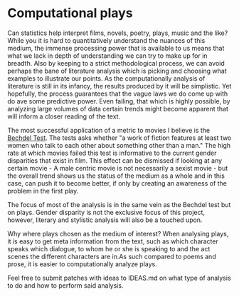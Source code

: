 # Computational plays

Can statistics help interpret films, novels, poetry, plays, music and the like? While you it is hard to quantitatively understand the nuances of this medium, the immense processing power that is available to us means that what we lack in depth of understanding we can try to make up for in breadth. Also by keeping to a strict methodological process, we can avoid perhaps the bane of literature analysis which is picking and choosing what examples to illustrate our points. As the computationally analysis of literature is still in its infancy, the results produced by it will be simplistic. Yet hopefully, the process guarantees that the vague laws we do come up with do ave some predictive power.
Even failing, that which is highly possible, by analyzing large volumes of data certain trends might become apparent that will inform a closer reading of the text.


The most successful application of a metric to movies I believe is the [Bechdel Test](https://en.wikipedia.org/wiki/Bechdel_test). The tests asks whether "a work of fiction features at least two women who talk to each other about something other than a man." The high rate at which movies failed this test is informative to the current gender disparities that exist in film. This effect can be dismissed if looking at any certain movie - A male centric movie is not necessarily a sexist movie - but the overall trend shows us the status of the medium as a whole and in this case, can push it to become better, if only by creating an awareness of the problem in the first play.

The focus of most of the analysis is in the same vein as the Bechdel test but on plays. Gender disparity is not the exclusive focus of this project, however, literary and stylistic analysis will also be a touched upon.

Why where plays chosen as the medium of interest? When analysing plays, it is easy to get meta information from the text, such as which character speaks which dialogue, to whom he or she is speaking to and the act scenes the different characters are in.As such compared to poems and prose, it is easier to computationally analyze plays.

Feel free to submit patches with ideas to IDEAS.md on what type of analysis to do and how to perform said analysis.
